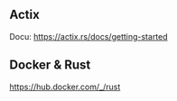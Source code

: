 ## Actix
Docu: https://actix.rs/docs/getting-started


## Docker & Rust
https://hub.docker.com/_/rust